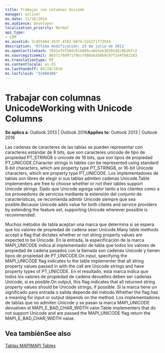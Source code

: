 ```yaml
---
title: Trabajar con columnas Unicode
manager: soliver
ms.date: 11/16/2014
ms.audience: Developer
localization_priority: Normal
api_type:
- COM
ms.assetid: 2cd55464-263f-4f83-b874-524271773934
description: 'Última modificación: 23 de julio de 2011'
ms.openlocfilehash: 76d1afb750dc81b889ca8e5eb3639145c061bfc2
ms.sourcegitcommit: 8657170d071f9bcf680aba50b9c07f2a4fb82283
ms.translationtype: MT
ms.contentlocale: es-ES
ms.lasthandoff: 04/28/2019
ms.locfileid: "33408386"
---
```

# <a name="working-with-unicode-columns"></a><span data-ttu-id="40149-103">Trabajar con columnas Unicode</span><span class="sxs-lookup"><span data-stu-id="40149-103">Working with Unicode Columns</span></span>

  
  
<span data-ttu-id="40149-104">**Se aplica a**: Outlook 2013 | Outlook 2016</span><span class="sxs-lookup"><span data-stu-id="40149-104">**Applies to**: Outlook 2013 | Outlook 2016</span></span> 
  
<span data-ttu-id="40149-105">Las cadenas de caracteres de las tablas se pueden representar con caracteres estándar de 8 bits, que son caracteres unicode de tipo de propiedad PT_STRING8 o unicode de 16 bits, que son tipos de propiedad PT_UNICODE.</span><span class="sxs-lookup"><span data-stu-id="40149-105">Character strings in tables can be represented using standard 8-bit characters, which are property type PT_STRING8, or 16-bit Unicode characters, which are property type PT_UNICODE.</span></span> <span data-ttu-id="40149-106">Los implementadores de tablas son libres de elegir si sus tablas admiten cadenas Unicode.</span><span class="sxs-lookup"><span data-stu-id="40149-106">Table implementers are free to choose whether or not their tables support Unicode strings.</span></span> <span data-ttu-id="40149-107">Dado que Unicode agrega valor tanto a los clientes como a los proveedores de servicios mediante la extensión del conjunto de características, se recomienda admitir Unicode siempre que sea posible.</span><span class="sxs-lookup"><span data-stu-id="40149-107">Because Unicode adds value for both clients and service providers by extending the feature set, supporting Unicode wherever possible is recommended.</span></span> 
  
<span data-ttu-id="40149-108">Muchos métodos de tabla aceptan una marca que determina si se espera que los valores de propiedad de cadena sean Unicode.</span><span class="sxs-lookup"><span data-stu-id="40149-108">Many table methods accept a flag that dictates whether or not string property values are expected to be Unicode.</span></span> <span data-ttu-id="40149-109">En la entrada, la especificación de la marca MAPI_UNICODE indica al implementador de tabla que todos los valores de propiedad de cadena pasados con la llamada son cadenas Unicode y tienen tipos de propiedad de PT_UNICODE.</span><span class="sxs-lookup"><span data-stu-id="40149-109">On input, specifying the MAPI_UNICODE flag indicates to the table implementer that all string property values passed in with the call are Unicode strings and have property types of PT_UNICODE.</span></span> <span data-ttu-id="40149-110">En el resultado, esta marca indica que todos los valores de propiedad de cadena devueltos deben ser cadenas Unicode, si es posible.</span><span class="sxs-lookup"><span data-stu-id="40149-110">On output, this flag indicates that all returned string property values should be Unicode strings, if possible.</span></span> <span data-ttu-id="40149-111">Si la marca tiene un significado para entrada o salida depende del método.</span><span class="sxs-lookup"><span data-stu-id="40149-111">Whether the flag has a meaning for input or output depends on the method.</span></span> <span data-ttu-id="40149-112">Los implementadores de tablas que no admiten Unicode y se pasan la marca MAPI_UNICODE devuelven el MAPI_E_BAD_CHAR_WIDTH valor.</span><span class="sxs-lookup"><span data-stu-id="40149-112">Table implementers that do not support Unicode and are passed the MAPI_UNICODE flag return the MAPI_E_BAD_CHAR_WIDTH value.</span></span>
  
## <a name="see-also"></a><span data-ttu-id="40149-113">Vea también</span><span class="sxs-lookup"><span data-stu-id="40149-113">See also</span></span>



[<span data-ttu-id="40149-114">Tablas MAPI</span><span class="sxs-lookup"><span data-stu-id="40149-114">MAPI Tables</span></span>](mapi-tables.md)

